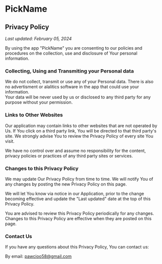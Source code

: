 # PickName
 
## Privacy Policy
*Last updated: February 05, 2024*

By using the app "PickName" you are consenting to our policies and procedures on the collection, use and disclosure of Your personal information.

### Collecting, Using and Transmiting your Personal data
We do not collect, transmit or use any of your Personal data. There is also no advertisment or alalitics software in the app that could use your information.<br>
Your data will be never used by us or disclosed to any third party for any purpose without your permission.
### Links to Other Websites
Our application may contain links to other websites that are not operated by Us. If You click on a third party link, You will be directed to that third party's site. We strongly advise You to review the Privacy Policy of every site You visit.

We have no control over and assume no responsibility for the content, privacy policies or practices of any third party sites or services.

### Changes to this Privacy Policy
We may update Our Privacy Policy from time to time. We will notify You of any changes by posting the new Privacy Policy on this page.

We will let You know via notice in our Application, prior to the change becoming effective and update the "Last updated" date at the top of this Privacy Policy.

You are advised to review this Privacy Policy periodically for any changes. Changes to this Privacy Policy are effective when they are posted on this page.

### Contact Us
If you have any questions about this Privacy Policy, You can contact us:

By email: pawcioo58@gmail.com